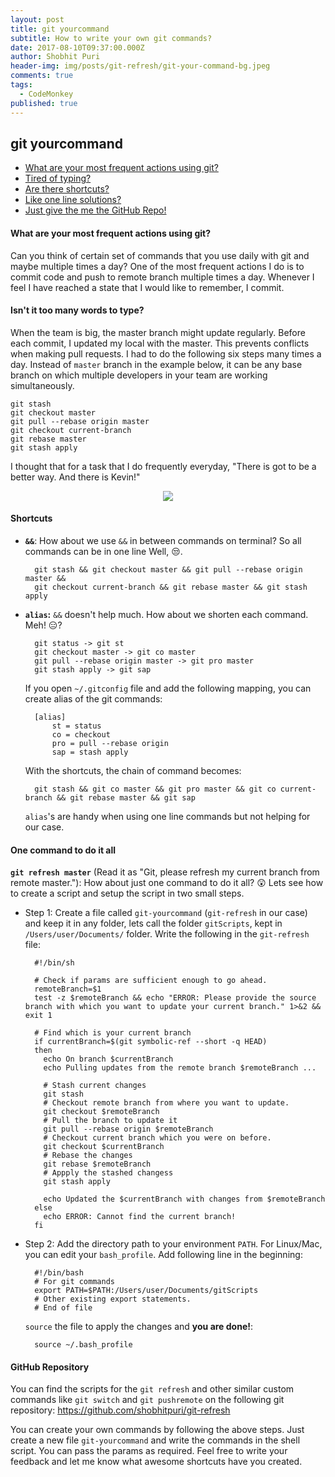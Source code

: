 ```yaml
---
layout: post
title: git yourcommand
subtitle: How to write your own git commands?
date: 2017-08-10T09:37:00.000Z
author: Shobhit Puri
header-img: img/posts/git-refresh/git-your-command-bg.jpeg
comments: true
tags:
  - CodeMonkey
published: true
---
```


## git yourcommand

- [What are your most frequent actions using git?](#What-are-your-most-frequent-actions-using-git?)
- [Tired of typing?](#Isn't-it-too-many-words-to-type?)
- [Are there shortcuts?](#shortcuts)
- [Like one line solutions?](#One-command-to-do-it-all)
- [Just give the me the GitHub Repo!](#GitHub-Repository)

#### What are your most frequent actions using git?
Can you think of certain set of commands that you use daily with git and maybe multiple times a day? One of the most frequent actions I do is to commit code and push to remote branch multiple times a day. Whenever I feel I have reached a state that I would like to remember, I commit. 

#### Isn't it too many words to type?
When the team is big, the master branch might update regularly. Before each commit, I updated my local with the master. This prevents conflicts when making pull requests. I had to do the following six steps many times a day. Instead of `master` branch in the example below, it can be any base branch on which multiple developers in your team are working simultaneously.
	
	git stash
	git checkout master
	git pull --rebase origin master
	git checkout current-branch
	git rebase master
	git stash apply

I thought that for a task that I do frequently everyday, "There is got to be a better way. And there is Kevin!"

<p align="center">
  <img src ="{{site.baseurl}}/img/posts/git-refresh/better-way-joe.gif" />
</p>

#### Shortcuts
* **`&&`**: How about we use `&&` in between commands on terminal? So all commands can be in one line Well, :unamused:.

        git stash && git checkout master && git pull --rebase origin master &&
        git checkout current-branch && git rebase master && git stash apply


* **`alias`:** `&&` doesn't help much. How about we shorten each command. Meh! :expressionless:?
        
        git status -> git st
        git checkout master -> git co master
        git pull --rebase origin master -> git pro master
        git stash apply -> git sap

    If you open `~/.gitconfig` file and add the following mapping, you can create alias of the git commands:

        [alias]
            st = status
            co = checkout
            pro = pull --rebase origin
            sap = stash apply

    With the shortcuts, the chain of command becomes: 

        git stash && git co master && git pro master && git co current-branch && git rebase master && git sap

    `alias`'s are handy when using one line commands but not helping for our case.

#### One command to do it all
**`git refresh master`** (Read it as "Git, please refresh my current branch from remote master."): How about just one command to do it all? :astonished: Lets see how to create a script and setup the script in two small steps. 

  - Step 1: Create a file called `git-yourcommand` (`git-refresh` in our case) and keep it in any folder, lets call the folder `gitScripts`, kept in `/Users/user/Documents/` folder. Write the following in the `git-refresh` file:

          #!/bin/sh

          # Check if params are sufficient enough to go ahead.
          remoteBranch=$1
          test -z $remoteBranch && echo "ERROR: Please provide the source branch with which you want to update your current branch." 1>&2 && exit 1

          # Find which is your current branch
          if currentBranch=$(git symbolic-ref --short -q HEAD)
          then
            echo On branch $currentBranch
            echo Pulling updates from the remote branch $remoteBranch ...
            
            # Stash current changes
            git stash
            # Checkout remote branch from where you want to update. 
            git checkout $remoteBranch
            # Pull the branch to update it
            git pull --rebase origin $remoteBranch
            # Checkout current branch which you were on before.
            git checkout $currentBranch
            # Rebase the changes
            git rebase $remoteBranch
            # Appply the stashed changess
            git stash apply

            echo Updated the $currentBranch with changes from $remoteBranch
          else
            echo ERROR: Cannot find the current branch!
          fi

  - Step 2: Add the directory path to your environment `PATH`. For Linux/Mac, you can edit your `bash_profile`. Add following line in the beginning:

          #!/bin/bash
          # For git commands
          export PATH=$PATH:/Users/user/Documents/gitScripts
          # Other existing export statements.
          # End of file
  
      `source` the file to apply the changes and **you are done!**:

          source ~/.bash_profile


#### GitHub Repository
You can find the scripts for the `git refresh` and other similar custom commands like `git switch` and `git pushremote` on the following git repository: https://github.com/shobhitpuri/git-refresh 

You can create your own commands by following the above steps. Just create a new file `git-yourcommand` and write the commands in the shell script. You can pass the params as required. Feel free to write your feedback and let me know what awesome shortcuts have you created.
